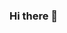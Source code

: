 ### Hi there 👋

<!--
**dh-orko/dh-orko** is a ✨ _special_ ✨ repository because its `README.md` (this file) appears on your GitHub profile.

Here are some ideas to get you started:

- 🔭 I’m currently working on ...
- 🌱 I’m currently learning ...
- 👯 I’m looking to collaborate on ...
- 🤔 I’m looking for help with ... the ytb conspiracy... steg in videos . plain sight. working on it for 10 years . the dawn of ai is here; should help. 
- 💬 Ask me about ...
- 📫 How to reach me: ...
- 😄 Pronouns: ...
- ⚡ Fun fact: ...
-->
